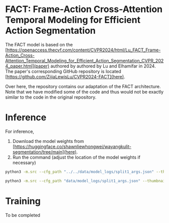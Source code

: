 # FACT: Frame-Action Cross-Attention Temporal Modeling for Efficient Action Segmentation
The FACT model is based on the [https://openaccess.thecvf.com/content/CVPR2024/html/Lu_FACT_Frame-Action_Cross-Attention_Temporal_Modeling_for_Efficient_Action_Segmentation_CVPR_2024_paper.html](paper) authored by authored by Lu and Elhamifar in 2024. The paper's corresponding GitHub repository is located [https://github.com/ZijiaLewisLu/CVPR2024-FACT](here). 

Over here, the repository contains our adaptation of the FACT architecture. Note that we have modified some of the code and thus would not be exactly similar to the code in the original repository.

# Inference
For inference, 

1. Download the model weights from [https://huggingface.co/shawnliewhongwei/wayangkulit-segmentation/tree/main](here).
2. Run the command (adjust the location of the model weights if necessary)
```bash
python3 -m.src --cfg_path "../../data/model_logs/split1_args.json" --thumbnails_dir "../../data/thumbnails_npy/thumbnails_60secsPerFrame_320px240px" --mapping_path "../../data/model_logs/class_mapping.txt" --weights_path "../../data/model_weights/split1_network.iter-32.net" --output_json_path "../../data/prediction_results/07nov_preds.json"
```

```bash
python3 -m.src --cfg_path "data/model_logs/split1_args.json" --thumbnails_dir "data/thumbnails_npy/thumbnails_60secsPerFrame_320px240px" --mapping_path "data/model_logs/class_mapping.txt" --weights_path "data/model_weights/split1_network.iter-32.net" --output_json_path "data/prediction_results/07nov_preds.json"
```
# Training 
To be completed

